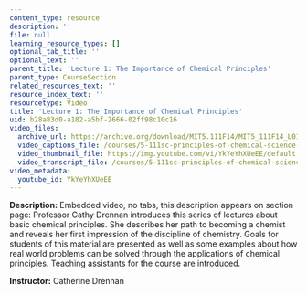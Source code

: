 ```yaml
---
content_type: resource
description: ''
file: null
learning_resource_types: []
optional_tab_title: ''
optional_text: ''
parent_title: 'Lecture 1: The Importance of Chemical Principles'
parent_type: CourseSection
related_resources_text: ''
resource_index_text: ''
resourcetype: Video
title: 'Lecture 1: The Importance of Chemical Principles'
uid: b28a83d0-a182-a5bf-2666-02ff98c10c16
video_files:
  archive_url: https://archive.org/download/MIT5.111F14/MIT5_111F14_L01_300k.mp4
  video_captions_file: /courses/5-111sc-principles-of-chemical-science-fall-2014/53806302a09d5654b2be51beb4b8dbe4_YkYeYhXUeEE.vtt
  video_thumbnail_file: https://img.youtube.com/vi/YkYeYhXUeEE/default.jpg
  video_transcript_file: /courses/5-111sc-principles-of-chemical-science-fall-2014/17f6f94e131363b64896634f206b4d02_YkYeYhXUeEE.pdf
video_metadata:
  youtube_id: YkYeYhXUeEE
---
```


**Description:** Embedded video, no tabs, this description appears on section page: Professor Cathy Drennan introduces this series of lectures about basic chemical principles. She describes her path to becoming a chemist and reveals her first impression of the discipline of chemistry. Goals for students of this material are presented as well as some examples about how real world problems can be solved through the applications of chemical principles. Teaching assistants for the course are introduced.

**Instructor:** Catherine Drennan